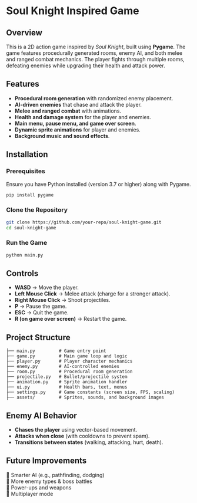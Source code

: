 # Soul Knight Inspired Game

## Overview
This is a 2D action game inspired by *Soul Knight*, built using **Pygame**. The game features procedurally generated rooms, enemy AI, and both melee and ranged combat mechanics. The player fights through multiple rooms, defeating enemies while upgrading their health and attack power.

## Features
- **Procedural room generation** with randomized enemy placement.
- **AI-driven enemies** that chase and attack the player.
- **Melee and ranged combat** with animations.
- **Health and damage system** for the player and enemies.
- **Main menu, pause menu, and game over screen**.
- **Dynamic sprite animations** for player and enemies.
- **Background music and sound effects**.

## Installation
### Prerequisites
Ensure you have Python installed (version 3.7 or higher) along with Pygame.
```sh
pip install pygame
```

### Clone the Repository
```sh
git clone https://github.com/your-repo/soul-knight-game.git
cd soul-knight-game
```

### Run the Game
```sh
python main.py
```

## Controls
- **WASD** → Move the player.
- **Left Mouse Click** → Melee attack (charge for a stronger attack).
- **Right Mouse Click** → Shoot projectiles.
- **P** → Pause the game.
- **ESC** → Quit the game.
- **R (on game over screen)** → Restart the game.

## Project Structure
```
├── main.py         # Game entry point
├── game.py         # Main game loop and logic
├── player.py       # Player character mechanics
├── enemy.py        # AI-controlled enemies
├── room.py         # Procedural room generation
├── projectile.py   # Bullet/projectile system
├── animation.py    # Sprite animation handler
├── ui.py           # Health bars, text, menus
├── settings.py     # Game constants (screen size, FPS, scaling)
├── assets/         # Sprites, sounds, and background images
```

## Enemy AI Behavior
- **Chases the player** using vector-based movement.
- **Attacks when close** (with cooldowns to prevent spam).
- **Transitions between states** (walking, attacking, hurt, death).

## Future Improvements
🔹 Smarter AI (e.g., pathfinding, dodging)  
🔹 More enemy types & boss battles  
🔹 Power-ups and weapons  
🔹 Multiplayer mode  


